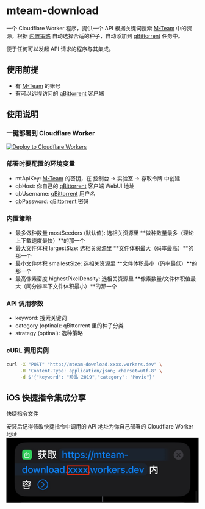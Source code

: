 # mteam-download

一个 Cloudflare Worker 程序，提供一个 API 根据关键词搜索 [M-Team](https://kp.m-team.cc/) 中的资源，根据 [内置策略](#内置策略) 自动选择合适的种子，自动添加到 [qBittorrent](https://www.qbittorrent.org/) 任务中。

便于任何可以发起 API 请求的程序与其集成。

## 使用前提

- 有 [M-Team](https://kp.m-team.cc/) 的账号
- 有可以远程访问的 [qBittorrent](https://www.qbittorrent.org/) 客户端

## 使用说明

### 一键部署到 Cloudflare Worker
[![Deploy to Cloudflare Workers](https://deploy.workers.cloudflare.com/button)](https://deploy.workers.cloudflare.com/?repo=https://github.com/aizhimou/mteam-download)

### 部署时要配置的环境变量
- mtApiKey: [M-Team](https://kp.m-team.cc/) 的密钥，在 控制台 -> 实验室 -> 存取令牌 中创建
- qbHost: 你自己的 [qBittorrent](https://www.qbittorrent.org/) 客户端 WebUI 地址
- qbUsername: [qBittorrent](https://www.qbittorrent.org/) 用户名
- qbPassword: [qBittorrent](https://www.qbittorrent.org/) 密码

### 内置策略
- 最多做种数量 mostSeeders (默认值): 选相关资源里 **做种数量最多（理论上下载速度最快）**的那一个
- 最大文件体积 largestSize: 选相关资源里 **文件体积最大（码率最高）**的那一个
- 最小文件体积 smallestSize: 选相关资源里 **文件体积最小（码率最低）**的那一个
- 最高像素密度 highestPixelDensity: 选相关资源里 **像素数量/文件体积值最大（同分辨率下文件体积最小）**的那一个

### API 调用参数
- keyword: 搜索关键词
- category (optinal): qBittorrent 里的种子分类
- strategy (optinal): 选种策略

### cURL 调用实例
```bash
curl -X "POST" "http://mteam-download.xxxx.workers.dev" \
     -H 'Content-Type: application/json; charset=utf-8' \
     -d $'{"keyword": "珍品 2019","category": "Movie"}'
```

## iOS 快捷指令集成分享
[快捷指令文件](/shortcut/MTeamDownload.shortcut) 

安装后记得修改快捷指令中调用的 API 地址为你自己部署的 Cloudflare Worker 地址
![快捷指令调用API地址](/shortcut/IMG_9381.jpg)